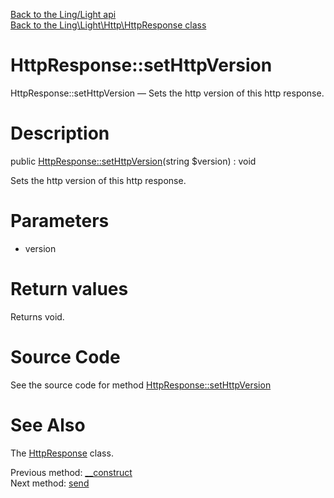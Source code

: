 [Back to the Ling/Light api](https://github.com/lingtalfi/Light/blob/master/doc/api/Ling/Light.md)<br>
[Back to the Ling\Light\Http\HttpResponse class](https://github.com/lingtalfi/Light/blob/master/doc/api/Ling/Light/Http/HttpResponse.md)


HttpResponse::setHttpVersion
================



HttpResponse::setHttpVersion — Sets the http version of this http response.




Description
================


public [HttpResponse::setHttpVersion](https://github.com/lingtalfi/Light/blob/master/doc/api/Ling/Light/Http/HttpResponse/setHttpVersion.md)(string $version) : void




Sets the http version of this http response.




Parameters
================


- version

    


Return values
================

Returns void.








Source Code
===========
See the source code for method [HttpResponse::setHttpVersion](https://github.com/lingtalfi/Light/blob/master/Http/HttpResponse.php#L121-L124)


See Also
================

The [HttpResponse](https://github.com/lingtalfi/Light/blob/master/doc/api/Ling/Light/Http/HttpResponse.md) class.

Previous method: [__construct](https://github.com/lingtalfi/Light/blob/master/doc/api/Ling/Light/Http/HttpResponse/__construct.md)<br>Next method: [send](https://github.com/lingtalfi/Light/blob/master/doc/api/Ling/Light/Http/HttpResponse/send.md)<br>

